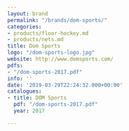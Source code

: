 ```yaml
---
layout: brand
permalink: "/brands/dom-sports/"
categories:
- products/floor-hockey.md
- products/nets.md
title: Dom Sports
logo: "/dom-sports-logo.jpg"
website: http://www.domsports.com/
pdfs:
- "/dom-sports-2017.pdf"
info: ''
date: '2019-03-29T22:24:32.000+00:00'
catalogues:
- title: DOM Sports
  pdf: "/dom-sports-2017.pdf"
  year: 2017

---
```

